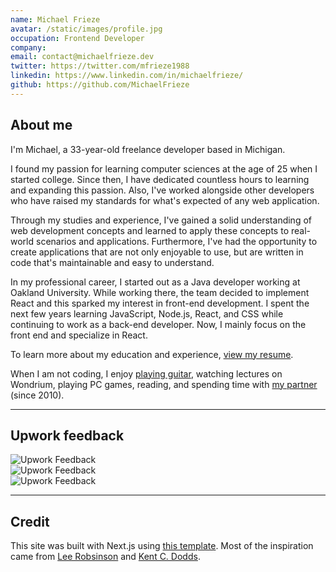 ```yaml
---
name: Michael Frieze
avatar: /static/images/profile.jpg
occupation: Frontend Developer
company:
email: contact@michaelfrieze.dev
twitter: https://twitter.com/mfrieze1988
linkedin: https://www.linkedin.com/in/michaelfrieze/
github: https://github.com/MichaelFrieze
---
```


## About me

I'm Michael, a 33-year-old freelance developer based in Michigan.

I found my passion for learning computer sciences at the age of 25 when I started college. Since then, I have dedicated countless hours to learning and expanding this passion. Also, I've worked alongside other developers who have raised my standards for what's expected of any web application.

Through my studies and experience, I've gained a solid understanding of web development concepts and learned to apply these concepts to real-world scenarios and applications. Furthermore, I've had the opportunity to create applications that are not only enjoyable to use, but are written in code that's maintainable and easy to understand.

​​In my professional career, I started out as a Java developer working at Oakland University. While working there, the team decided to implement React and this sparked my interest in front-end development. I spent the next few years learning JavaScript, Node.js, React, and CSS while continuing to work as a back-end developer. Now, I mainly focus on the front end and specialize in React.

To learn more about my education and experience, [view my resume](https://drive.google.com/file/d/16DWD0RN7fsZ-Q2d0WnSnl0SM7Aopw3dq/view?usp=sharing).

​​When I am not coding, I enjoy [playing guitar](https://soundcloud.com/mikefrieze88/something-i-made-in-2016), watching lectures on Wondrium, playing PC games, reading, and spending time with [my partner](https://kaylafoister.weebly.com/) (since 2010).

---

## Upwork feedback

![Upwork Feedback](/static/images/upwork-feedback-1.jpg)
<br />
![Upwork Feedback](/static/images/upwork-feedback-2.jpg)
<br />
![Upwork Feedback](/static/images/upwork-feedback-3.jpg)

---

## Credit

This site was built with Next.js using [this template](https://github.com/timlrx/tailwind-nextjs-starter-blog). Most of the inspiration came from [Lee Robsinson](https://leerob.io/) and [Kent C. Dodds](https://kentcdodds.com/).

